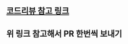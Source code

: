 ## [코드리뷰 참고 링크](https://github.com/next-step/nextstep-docs/blob/master/codereview/review-step1.md)

## 위 링크 참고해서 PR 한번씩 보내기